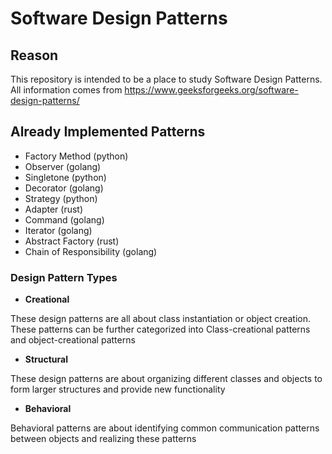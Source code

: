 # Software Design Patterns

## Reason

This repository is intended to be a place to study Software Design Patterns.
All information comes from <https://www.geeksforgeeks.org/software-design-patterns/>

## Already Implemented Patterns

* Factory Method (python)
* Observer (golang)
* Singletone (python)
* Decorator (golang)
* Strategy (python)
* Adapter (rust)
* Command (golang)
* Iterator (golang)
* Abstract Factory (rust)
* Chain of Responsibility (golang)

### Design Pattern Types

* **Creational**

These design patterns are all about class instantiation or object creation. These patterns can be further categorized into Class-creational patterns and object-creational patterns

* **Structural**

These design patterns are about organizing different classes and objects to form larger structures and provide new functionality

* **Behavioral**

Behavioral patterns are about identifying common communication patterns between objects and realizing these patterns
